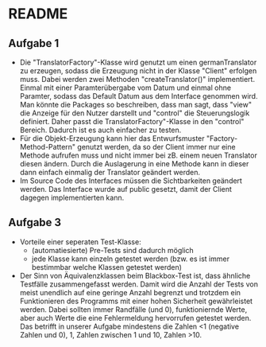 # README
## Aufgabe 1
- Die "TranslatorFactory"-Klasse wird genutzt um einen germanTranslator zu erzeugen, sodass die Erzeugung nicht in der Klasse "Client" erfolgen muss. Dabei werden zwei Methoden "createTranslator()" implementiert. Einmal mit einer Paramterübergabe vom Datum und einmal ohne Paramter, sodass das Default Datum aus dem Interface genommen wird. Man könnte die Packages so beschreiben, dass man sagt, dass "view" die Anzeige für den Nutzer darstellt und "control" die Steuerungslogik definiert. Daher passt die TranslatorFactory"-Klasse in den "control" Bereich. Dadurch ist es auch einfacher zu testen.
- Für die Objekt-Erzeugung kann hier das Entwurfsmuster "Factory-Method-Pattern" genutzt werden, da so der Client immer nur eine Methode aufrufen muss und nicht immer bei zB. einem neuen Translator diesen ändern. Durch die Auslagerung in eine Methode kann in dieser dann einfach einmalig der Translator geändert werden.
- Im Source Code des Interfaces müssen die Sichtbarkeiten geändert werden. Das Interface wurde auf public gesetzt, damit der Client dagegen implementierten kann.

## Aufgabe 3
- Vorteile einer seperaten Test-Klasse:
   - (automatiesierte) Pre-Tests sind dadurch möglich
   - jede Klasse kann einzeln getestet werden (bzw. es ist immer bestimmbar welche Klassen getestet werden)
- Der Sinn von Äquivalenzklassen beim Blackbox-Test ist, dass ähnliche Testfälle zusammengefasst werden. Damit wird die Anzahl der Tests von meist unendlich auf eine geringe Anzahl begrenzt und trotzdem ein Funktionieren des Programms mit einer hohen Sicherheit gewährleistet werden. Dabei sollten immer Randfälle (und 0), funktioniernde Werte, aber auch Werte die eine Fehlermeldung hervorrufen getestet werden. Das betrifft in unserer Aufgabe mindestens die Zahlen <1 (negative Zahlen und 0), 1, Zahlen zwischen 1 und 10, Zahlen >10.
